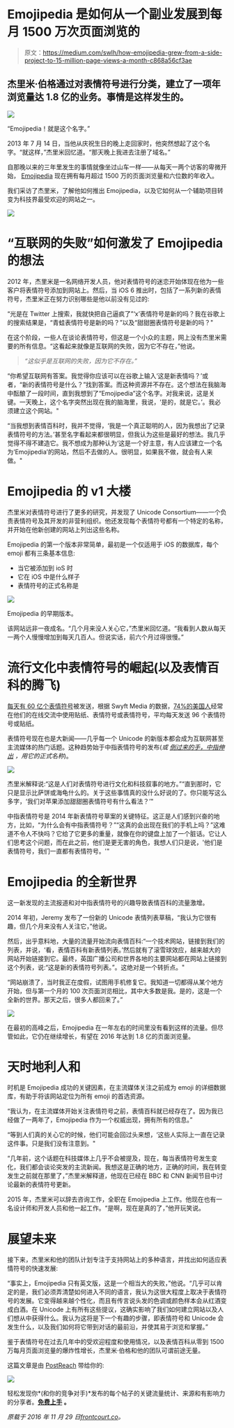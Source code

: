 # Emojipedia 是如何从一个副业发展到每月 1500 万次页面浏览的

> 原文：<https://medium.com/swlh/how-emojipedia-grew-from-a-side-project-to-15-million-page-views-a-month-c868a56cf3ae>

## 杰里米·伯格通过对表情符号进行分类，建立了一项年浏览量达 1.8 亿的业务。事情是这样发生的。

![](img/49449ef5c74924a7dcc767a34c531655.png)

“Emojipedia！就是这个名字。”

2013 年 7 月 14 日，当他从庆祝生日的晚上走回家时，他突然想起了这个名字。“就这样，”杰里米回忆道。“那天晚上我进去注册了域名。”

自那晚以来的三年里发生的事情就像坐过山车一样——从每天一两个访客的卑微开始， [Emojipedia](http://emojipedia.org/) 现在拥有每月超过 1500 万的页面浏览量和六位数的年收入。

我们采访了杰里米，了解他如何推出 Emojipedia，以及它如何从一个辅助项目转变为科技界最受欢迎的网站之一。

[![](img/b567b4d8fcd42b0d1fb055f79d9abde5.png)](https://www.postreach.co/?utm_source=content&utm_medium=frontcourt)

# “互联网的失败”如何激发了 Emojipedia 的想法

2012 年，杰里米是一名网络开发人员，他对表情符号的迷恋开始体现在他为一些客户将表情符号添加到网站上。然后，当 iOS 6 推出时，包括了一系列新的表情符号，杰里米正在努力识别哪些是他以前没有见过的:

“光是在 Twitter 上搜索，我就快把自己逼疯了”‘x’表情符号是新的吗？我在谷歌上的搜索结果是，“青蛙表情符号是新的吗？”以及“甜甜圈表情符号是新的吗？"

在这个阶段，一些人在谈论表情符号，但这是一个小众的主题，网上没有杰里米需要的所有信息。“这看起来就像是互联网的失败，因为它不存在，”他说。

> *“这似乎是互联网的失败，因为它不存在。”*

“你希望互联网有答案。我觉得你应该可以在谷歌上输入‘这是新表情吗？’或者，“新的表情符号是什么？”找到答案。而这种资源并不存在。这个想法在我脑海中酝酿了一段时间，直到我想到了“Emojipedia”这个名字。对我来说，这是关键。一天晚上，这个名字突然出现在我的脑海里，我说，‘是的，就是它。’。我必须建立这个网站。"

“当我想到表情百科时，我并不觉得，‘我是一个真正聪明的人，因为我想出了记录表情符号的方法。’甚至名字看起来都很明显，但我认为这些是最好的想法。我几乎觉得不得不建造它。我不想成为那种认为‘这是一个好主意，有人应该建立一个名为‘Emojipedia’的网站，然后不去做的人。很明显，如果我不做，就会有人来做。"

# Emojipedia 的 v1 大楼

杰里米对表情符号进行了更多的研究，并发现了 Unicode Consortium——一个负责表情符号及其开发的非营利组织。他还发现每个表情符号都有一个特定的名称，并开始在他新创建的网站上列出这些名称。

Emojipedia 的第一个版本非常简单，最初是一个仅适用于 iOS 的数据库，每个 emoji 都有三条基本信息:

*   当它被添加到 ioS 时
*   它在 iOS 中是什么样子
*   表情符号的正式名称是

![](img/280e0e7d5aa67c5f2beee0fc8c7cb417.png)

Emojipedia 的早期版本。

该网站远非一夜成名。“几个月来没人关心它，”杰里米回忆道。“我看到人数从每天一两个人慢慢增加到每天几百人。但说实话，前六个月过得很慢。”

# 流行文化中表情符号的崛起(以及表情百科的腾飞)

[每天有 60 亿个表情符号](http://digiday.com/brands/digiday-guide-things-emoji/)被发送，根据 Swyft Media 的数据，[74%的美国人](http://www.statista.com/statistics/301061/mobile-messaging-apps-sticker-emoji-usage/)经常在他们的在线交流中使用贴纸、表情符号或表情符号，平均每天发送 96 个表情符号或贴纸。

表情符号现在也是大新闻——几乎每一个 Unicode 的新版本都会成为互联网甚至主流媒体的热门话题。这种趋势始于中指表情符号的发布(*或* [*倒过来的手，中指伸出*](http://emojipedia.org/reversed-hand-with-middle-finger-extended/) *，用它的正式名称*)。

![](img/5838a42447e8313e629bbd53d9be5b14.png)

杰里米解释说:“这是人们对表情符号进行文化和科技叙事的地方。”“直到那时，它只是显示比萨饼或海龟什么的。关于这些事情真的没什么好说的了。你只能写这么多字，‘我们对苹果添加甜甜圈表情符号有什么看法？’"

中指表情符号是 2014 年新表情符号草案的关键特征。这正是人们感到兴奋的地方，比如，“为什么会有中指表情符号？”“这真的会出现在我们的手机上吗？”这难道不令人不快吗？它给了它更多的重量，就像在你的键盘上加了一个脏话。它让人们思考这个问题，而在此之前，他们是更无害的角色，我想人们只是说，'他们是表情符号，我们一直都有表情符号。'"

# Emojipedia 的全新世界

这一新发现的主流报道和对中指表情符号的兴趣导致表情百科的流量激增。

2014 年初，Jeremy 发布了一份新的 Unicode 表情列表草稿，“我认为它很有趣，但几个月来没有人关注它，”他说。

然后，出乎意料地，大量的流量开始流向表情百科:“一个技术网站，链接到我们的列表，并说，‘看，表情百科有新表情列表。’然后就有了滚雪球效应，越来越大的网站开始链接到它。最终，英国广播公司和世界各地的主要网站都在网站上链接到这个列表，说:“这是新的表情符号列表。”。这绝对是一个转折点。"

“网站崩溃了，当时我正在度假，试图用手机修复它。我知道一切都得从某个地方开始，但与第一个月的 100 次页面浏览相比，其中大多数是我。是的，这是一个全新的世界。那天之后，很多人都回来了。”

![](img/ad052d9308f2dd3b4a779192c5f2b9e9.png)

在最初的高峰之后，Emojipedia 在一年左右的时间里没有看到这样的流量。但尽管如此，它仍在继续增长，有望在 2016 年达到 1.8 亿的页面浏览量。

# 天时地利人和

时机是 Emojipedia 成功的关键因素，在主流媒体关注之前成为 emoji 的详细数据库，有助于将该网站定位为所有 emoji 的首选资源。

“我认为，在主流媒体开始关注表情符号之前，表情百科就已经存在了。因为我已经做了一两年了，Emojipedia 作为一个权威出现，拥有所有的信息。”

“等到人们真的关心它的时候，他们可能会回过头来想，‘这些人实际上一直在记录这件事。只是我们没有注意到。"

“几年前，这个话题在科技媒体上几乎不会被提及，现在，每当表情符号发生变化，我们都会谈论突发的主流新闻。我想这是正确的地方，正确的时间，我在转变发生之前就在那里了，”杰里米解释道，他现在已经在 BBC 和 CNN 新闻节目中讨论最新的表情符号更新。

2015 年，杰里米可以辞去咨询工作，全职在 Emojipedia 上工作。他现在也有一名设计师和开发人员和他一起工作。“是啊，现在是真的了，”他开玩笑说。

# 展望未来

接下来，杰里米和他的团队计划专注于支持网站上的多种语言，并找出如何适应表情符号的快速发展:

“事实上，Emojipedia 只有英文版，这是一个相当大的失败，”他说。“几乎可以肯定的是，我们必须弄清楚如何进入不同的语言，我认为这很大程度上取决于表情符号的发展。它变得越来越个性化，而且有传言说头发的色调或颜色样本会从红酒变成白酒。在 Unicode 上有所有这些提议，这确实影响了我们如何建立网站以及人们想从中获得什么。我认为这将是下一个有趣的步骤，即表情符号和 Unicode 会发生什么，以及我们如何将它带到对话的最前沿，并使其易于浏览和掌握。”

鉴于表情符号在过去几年中的受欢迎程度和使用情况，以及表情百科从零到 1500 万每月页面浏览量的爆炸性增长，杰里米·伯格和他的团队可谓前途无量。

这篇文章是由 [PostReach](https://www.postreach.co/?utm_source=content&utm_medium=frontcourt) 带给你的:

![](img/7932242b308e7fd250281db866269df2.png)

轻松发现你*(和你的竞争对手)*发布的每个帖子的关键流量统计、来源和有影响力的分享者。[**免费上手**](https://www.postreach.co/?utm_source=content&utm_campaign=state-2016&utm_medium=medium) **。**

*原载于 2016 年 11 月 29 日*[*frontcourt.co*](http://frontcourt.co/how-emojipedia-grew-from-a-side-project-to-15-million-page-views-a-month/)*。*